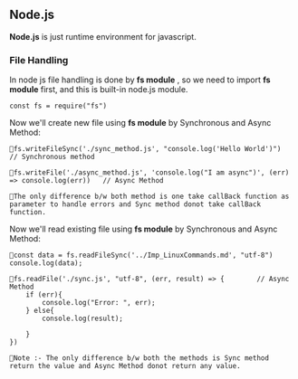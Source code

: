 ## Node.js
**Node.js** is just runtime environment for javascript.

### File Handling 
In node js file handling is done by **fs module** , so we need to import **fs module** first, and this is built-in node.js module.

    const fs = require("fs")

Now we'll create new file using **fs module** by Synchronous and Async Method:

    🔸fs.writeFileSync('./sync_method.js', "console.log('Hello World')")     // Synchronous method

    🔸fs.writeFile('./async_method.js', 'console.log("I am async")', (err) => console.log(err))   // Async Method

    🔸The only difference b/w both method is one take callBack function as parameter to handle errors and Sync method donot take callBack function.

Now we'll read existing file using **fs module** by Synchronous and Async Method:

    🔸const data = fs.readFileSync('../Imp_LinuxCommands.md', "utf-8")
    console.log(data);

    🔸fs.readFile('./sync.js', "utf-8", (err, result) => {        // Async Method
        if (err){
            console.log("Error: ", err);
        } else{
            console.log(result);

        }
    })

    🔸Note :- The only difference b/w both the methods is Sync method return the value and Async Method donot return any value. 